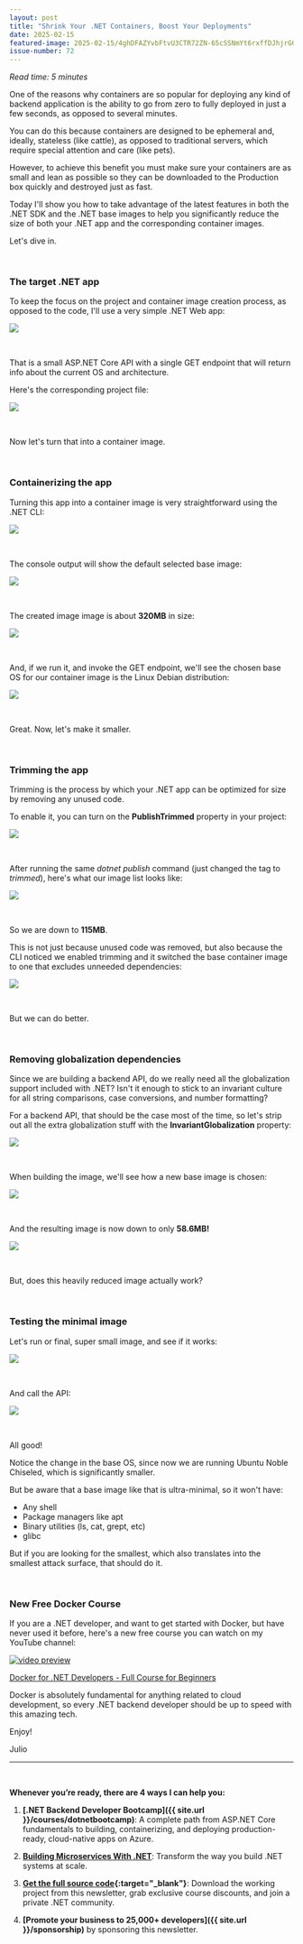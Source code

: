 ```yaml
---
layout: post
title: "Shrink Your .NET Containers, Boost Your Deployments"
date: 2025-02-15
featured-image: 2025-02-15/4ghDFAZYvbFtvU3CTR72ZN-65cSSNmYt6rxffDJhjrGGz.jpeg
issue-number: 72
---
```


*Read time: 5 minutes*
​

One of the reasons why containers are so popular for deploying any kind of backend application is the ability to go from zero to fully deployed in just a few seconds, as opposed to several minutes.

You can do this because containers are designed to be ephemeral and, ideally, stateless (like cattle), as opposed to traditional servers, which require special attention and care (like pets).

However, to achieve this benefit you must make sure your containers are as small and lean as possible so they can be downloaded to the Production box quickly and destroyed just as fast.

Today I'll show you how to take advantage of the latest features in both the .NET SDK and the .NET base images to help you significantly reduce the size of both your .NET app and the corresponding container images.

Let's dive in.

​

### **The target .NET app**
To keep the focus on the project and container image creation process, as opposed to the code, I'll use a very simple .NET Web app:


![](/assets/images/2025-02-15/4ghDFAZYvbFtvU3CTR72ZN-2UGZyRGUg9Bxk4ae7h6Gcm.jpeg)

​

That is a small ASP.NET Core API with a single GET endpoint that will return info about the current OS and architecture.

Here's the corresponding project file:


![](/assets/images/2025-02-15/4ghDFAZYvbFtvU3CTR72ZN-7JKJtiTAKxu5BF5EJ6vbZ3.jpeg)

​

Now let's turn that into a container image.

​

### **Containerizing the app**
Turning this app into a container image is very straightforward using the .NET CLI:


![](/assets/images/2025-02-15/4ghDFAZYvbFtvU3CTR72ZN-wCZcJbHJpQBVJbSL2uDY1U.jpeg)

​

The console output will show the default selected base image:


![](/assets/images/2025-02-15/4ghDFAZYvbFtvU3CTR72ZN-ahYdwNdcvPWQMz597hHg43.jpeg)

​

The created image image is about **320MB** in size:


![](/assets/images/2025-02-15/4ghDFAZYvbFtvU3CTR72ZN-jEv5FwLqx2QdQaYd4hHCBx.jpeg)

​

And, if we run it, and invoke the GET endpoint, we'll see the chosen base OS for our container image is the Linux Debian distribution:


![](/assets/images/2025-02-15/4ghDFAZYvbFtvU3CTR72ZN-dcmCgNKt6XVFf15uD9YiLE.jpeg)

​

Great. Now, let's make it smaller.

​

### **Trimming the app**
Trimming is the process by which your .NET app can be optimized for size by removing any unused code.

To enable it, you can turn on the **PublishTrimmed** property in your project:


![](/assets/images/2025-02-15/4ghDFAZYvbFtvU3CTR72ZN-pxaxYsgr4wPQ7WFj8Yxp3y.jpeg)

​

After running the same *dotnet publish* command (just changed the tag to *trimmed*), here's what our image list looks like:


![](/assets/images/2025-02-15/4ghDFAZYvbFtvU3CTR72ZN-eHuJmzVaUqDxFKqE52Gp7X.jpeg)

​

So we are down to **115MB**.

This is not just because unused code was removed, but also because the CLI noticed we enabled trimming and it switched the base container image to one that excludes unneeded dependencies:


![](/assets/images/2025-02-15/4ghDFAZYvbFtvU3CTR72ZN-tTFT2Dh8Sd66TkxBoek4pE.jpeg)

​

But we can do better.

​

### **Removing globalization dependencies**
Since we are building a backend API, do we really need all the globalization support included with .NET? Isn't it enough to stick to an invariant culture for all string comparisons, case conversions, and number formatting?

For a backend API, that should be the case most of the time, so let's strip out all the extra globalization stuff with the **InvariantGlobalization** property:


![](/assets/images/2025-02-15/4ghDFAZYvbFtvU3CTR72ZN-65cSSNmYt6rxffDJhjrGGz.jpeg)

​

When building the image, we'll see how a new base image is chosen:


![](/assets/images/2025-02-15/4ghDFAZYvbFtvU3CTR72ZN-uSCpv65gAwuXNWiHjMjqqQ.jpeg)

​

And the resulting image is now down to only **58.6MB!**


![](/assets/images/2025-02-15/4ghDFAZYvbFtvU3CTR72ZN-5VohmFT7ELwGHHDXaVWU71.jpeg)

​

But, does this heavily reduced image actually work?

​

### **Testing the minimal image**
Let's run or final, super small image, and see if it works:


![](/assets/images/2025-02-15/4ghDFAZYvbFtvU3CTR72ZN-uG8TfzxkoVRVPJFKEERQmc.jpeg)

​

And call the API:


![](/assets/images/2025-02-15/4ghDFAZYvbFtvU3CTR72ZN-wYKqy1w3eT16J8d42LgZ7X.jpeg)

​

All good!

Notice the change in the base OS, since now we are running Ubuntu Noble Chiseled, which is significantly smaller.

But be aware that a base image like that is ultra-minimal, so it won't have:

*   <span>Any shell</span>
*   <span>Package managers like apt</span>
*   <span>Binary utilities (ls, cat, grept, etc)</span>
*   <span>glibc</span>

But if you are looking for the smallest, which also translates into the smallest attack surface, that should do it.

​

### **New Free Docker Course**
If you are a .NET developer, and want to get started with Docker, but have never used it before, here's a new free course you can watch on my YouTube channel:

[![video preview](https://functions-js.convertkit.com/playbutton?play=%233197e0&accent=%23ffffff&thumbnailof=https%3A%2F%2Fyoutu.be%2FcWMztQwIQNs&width=480&height=270&fit=contain)​](https://youtu.be/cWMztQwIQNs)

​[Docker for .NET Developers - Full Course for Beginners](https://youtu.be/cWMztQwIQNs)​

Docker is absolutely fundamental for anything related to cloud development, so every .NET backend developer should be up to speed with this amazing tech.

Enjoy!

Julio

---


<br/>


**Whenever you’re ready, there are 4 ways I can help you:**

1. **[.NET Backend Developer Bootcamp]({{ site.url }}/courses/dotnetbootcamp)**: A complete path from ASP.NET Core fundamentals to building, containerizing, and deploying production-ready, cloud-native apps on Azure.

2. **​[Building Microservices With .NET](https://dotnetmicroservices.com)**: Transform the way you build .NET systems at scale.

3. **​[​Get the full source code](https://www.patreon.com/juliocasal){:target="_blank"}**: Download the working project from this newsletter, grab exclusive course discounts, and join a private .NET community.

4. **[Promote your business to 25,000+ developers]({{ site.url }}/sponsorship)** by sponsoring this newsletter.
